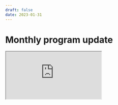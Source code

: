 ```yaml
---
draft: false 
date: 2023-01-31
---
```


# Monthly program update

<div class="responsive-google-slides">

<iframe src="https://docs.google.com/presentation/d/e/2PACX-1vTNxkmSpOiF5ZFeK2bzldnyXBkZNHS-2KiqleWq2czficuvB61V9mtjHEC9YaOREFxQcEJUh6x3i9CW/embed?start=false&loop=false&delayms=3000" frameborder="50" allowfullscreen="true" mozallowfullscreen="true" webkitallowfullscreen="true"></iframe>

</div>